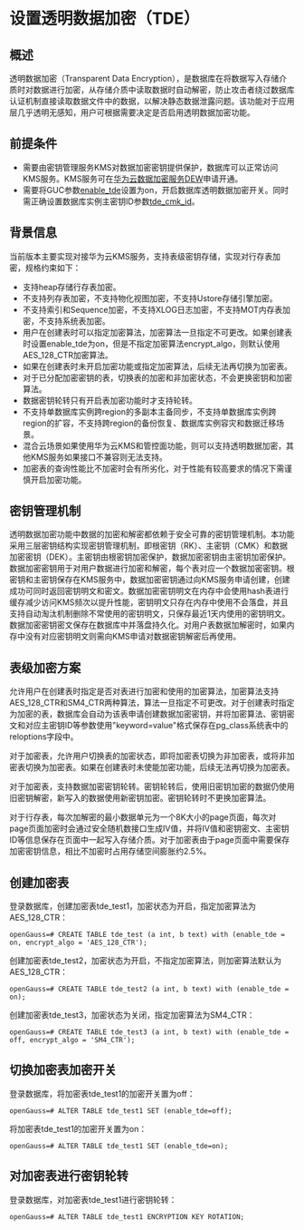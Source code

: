 # 设置透明数据加密（TDE）

## 概述<a name="section1326254143019"></a>

透明数据加密（Transparent Data Encryption），是数据库在将数据写入存储介质时对数据进行加密，从存储介质中读取数据时自动解密，防止攻击者绕过数据库认证机制直接读取数据文件中的数据，以解决静态数据泄露问题。该功能对于应用层几乎透明无感知，用户可根据需要决定是否启用透明数据加密功能。

## 前提条件<a name="section756657103117"></a>

-   需要由密钥管理服务KMS对数据加密密钥提供保护，数据库可以正常访问KMS服务。KMS服务可在[华为云数据加密服务DEW](https://www.huaweicloud.com/product/dew.html)申请开通。
-   需要将GUC参数[enable\_tde](../DatabaseReference/安全配置.md#section17961238192110)设置为on，开启数据库透明数据加密开关。同时需正确设置数据库实例主密钥ID参数[tde\_cmk\_id](../DatabaseReference/安全配置.md#section4132027193410)。

## 背景信息<a name="section1049011225714"></a>

当前版本主要实现对接华为云KMS服务，支持表级密钥存储，实现对行存表加密，规格约束如下：

-   支持heap存储行存表加密。
-   不支持列存表加密，不支持物化视图加密，不支持Ustore存储引擎加密。
-   不支持索引和Sequence加密，不支持XLOG日志加密，不支持MOT内存表加密，不支持系统表加密。
-   用户在创建表时可以指定加密算法，加密算法一旦指定不可更改。如果创建表时设置enable\_tde为on，但是不指定加密算法encrypt\_algo，则默认使用AES\_128\_CTR加密算法。
-   如果在创建表时未开启加密功能或指定加密算法，后续无法再切换为加密表。
-   对于已分配加密密钥的表，切换表的加密和非加密状态，不会更换密钥和加密算法。
-   数据密钥轮转只有开启表加密功能时才支持轮转。
-   不支持单数据库实例跨region的多副本主备同步，不支持单数据库实例跨region的扩容，不支持跨region的备份恢复、数据库实例容灾和数据迁移场景。
-   混合云场景如果使用华为云KMS和管控面功能，则可以支持透明数据加密，其他KMS服务如果接口不兼容则无法支持。
-   加密表的查询性能比不加密时会有所劣化，对于性能有较高要求的情况下需谨慎开启加密功能。

## 密钥管理机制<a name="section920142711513"></a>

透明数据加密功能中数据的加密和解密都依赖于安全可靠的密钥管理机制。本功能采用三层密钥结构实现密钥管理机制，即根密钥（RK）、主密钥（CMK）和数据加密密钥（DEK）。主密钥由根密钥加密保护，数据加密密钥由主密钥加密保护。数据加密密钥用于对用户数据进行加密和解密，每个表对应一个数据加密密钥。根密钥和主密钥保存在KMS服务中，数据加密密钥通过向KMS服务申请创建，创建成功可同时返回密钥明文和密文。数据加密密钥明文在内存中会使用hash表进行缓存减少访问KMS频次以提升性能，密钥明文只存在内存中使用不会落盘，并且支持自动淘汰机制删除不常使用的密钥明文，只保存最近1天内使用的密钥明文。数据加密密钥密文保存在数据库中并落盘持久化。对用户表数据加解密时，如果内存中没有对应密钥明文则需向KMS申请对数据密钥解密后再使用。

## 表级加密方案<a name="section8693143685716"></a>

允许用户在创建表时指定是否对表进行加密和使用的加密算法，加密算法支持AES\_128\_CTR和SM4\_CTR两种算法，算法一旦指定不可更改。对于创建表时指定为加密的表，数据库会自动为该表申请创建数据加密密钥，并将加密算法、密钥密文和对应主密钥ID等参数使用"keyword=value"格式保存在pg\_class系统表中的reloptions字段中。

对于加密表，允许用户切换表的加密状态，即将加密表切换为非加密表，或将非加密表切换为加密表。如果在创建表时未使能加密功能，后续无法再切换为加密表。

对于加密表，支持数据加密密钥轮转。密钥轮转后，使用旧密钥加密的数据仍使用旧密钥解密，新写入的数据使用新密钥加密。密钥轮转时不更换加密算法。

对于行存表，每次加解密的最小数据单元为一个8K大小的page页面，每次对page页面加密时会通过安全随机数接口生成IV值，并将IV值和密钥密文、主密钥ID等信息保存在页面中一起写入存储介质。对于加密表由于page页面中需要保存加密密钥信息，相比不加密时占用存储空间膨胀约2.5%。

## 创建加密表<a name="section178015477237"></a>

登录数据库，创建加密表tde\_test1，加密状态为开启，指定加密算法为AES\_128\_CTR：

```
openGauss=# CREATE TABLE tde_test (a int, b text) with (enable_tde = on, encrypt_algo = 'AES_128_CTR');
```

创建加密表tde\_test2，加密状态为开启，不指定加密算法，则加密算法默认为AES\_128\_CTR：

```
openGauss=# CREATE TABLE tde_test2 (a int, b text) with (enable_tde = on);
```

创建加密表tde\_test3，加密状态为关闭，指定加密算法为SM4\_CTR：

```
openGauss=# CREATE TABLE tde_test3 (a int, b text) with (enable_tde = off, encrypt_algo = 'SM4_CTR');
```

## 切换加密表加密开关<a name="section1287104795218"></a>

登录数据库，将加密表tde\_test1的加密开关置为off：

```
openGauss=# ALTER TABLE tde_test1 SET (enable_tde=off);
```

将加密表tde\_test1的加密开关置为on：

```
openGauss=# ALTER TABLE tde_test1 SET (enable_tde=on);
```

## 对加密表进行密钥轮转<a name="section186955010234"></a>

登录数据库，对加密表tde\_test1进行密钥轮转：

```
openGauss=# ALTER TABLE tde_test1 ENCRYPTION KEY ROTATION;
```

